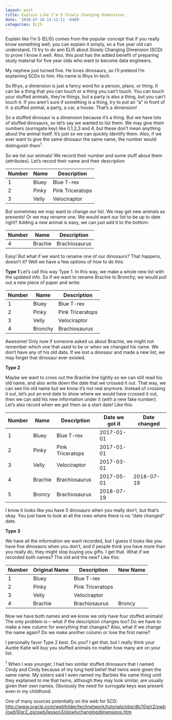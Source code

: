 ```yaml
---
layout: post
title: Explain Like I'm 5 Slowly Changing Dimensions
date: '2018-07-18 15:12:11 -0400'
categories: ELI5
---
```


Explain like I’m 5 (ELI5) comes from the popular concept that if you really know something well, you can explain it simply, so a five year old can understand. I’ll try to do ann ELI5 about Slowly Changing Dimension (SCD) to prove I know it well. Also, this post has the added benefit of preparing study material for five year olds who want to become data engineers. 

My nephew just turned five. He loves dinosaurs, so I’ll pretend I’m explaining SCDs to him. His name is Rhys In-tech.

So Rhys, a dimension is just a fancy word for a person, place, or thing. It can be a thing that you can touch or a thing you can’t touch. You can touch your stuffed animals, they’re things, but a party is also a thing, but you can’t touch it. If you aren’t sure if something is a thing, try to put an “a” in front of it: a stuffed animal, a party, a car, a house. That’s a dimension!

So a stuffed dinosaur is a dimension because it’s a thing. But we have lots of stuffed dinosaurs, so let’s say we wanted to list them. We may give them numbers (surrogate key) like 0,1,2,3 and 4, but these don’t mean anything about the animal itself. It’s just so we can quickly identify them. Also, if we ever want to give the same dinosaur the same name, the number would distinguish them<sup>1</sup>.

So we list our animals! We record their number and some stuff about them (attributes). Let’s record their name and their description

| Number | Name | Description          |
| ----------- | -------- | ---------------------- |
| 1            | Bluey  | Blue T-rex           |
| 2            | Pinky  | Pink Triceratops  |
| 3            | Velly   | Velociraptor         |

But sometimes we may want to change our list. We may get new animals as presents! Or we may rename one. We would want our list to be up to date right? 
Adding a new animal is easy, we can just add it to the bottom:


| Number | Name    | Description         |
| ----------- | --------    | ---------------------- |
| 4            | Brachie | Brachiosaurus      |

Easy! But what if we want to rename one of our dinosaurs? That happens, doesn’t it? Well we have a few options of how to do this:

**Type 1**
Let’s call this way Type 1. In this way, we make a whole new list with the updated info. So if we want to rename Brachie to Bronchy, we would pull out a new piece of paper and write:

| Number | Name | Description          |
| ----------- | -------- | ---------------------- |
| 1            | Bluey  | Blue T-rex           |
| 2            | Pinky  | Pink Triceratops  |
| 3            | Velly   | Velociraptor         |
| 4            | Bronchy | Brachiosaurus      |

Awesome! Only now if someone asked us about Brachie, we might not remember which one that used to be or when we changed his name. We don’t have any of his old data. If we lost a dinosaur and made a new list, we may forget that dinosaur ever existed.

**Type 2**

Maybe we want to cross out the Brachie line lightly so we can still read his old name, and also write down the date that we crossed it out. That way, we can see his old name but we know it’s not real anymore.
Instead of crossing it out, let’s put an end date to show where we would have crossed it out, then we can add his new information under it (with a new fake number). Let’s also record when we got them as a start date! 
Like this:

| Number | Name | Description          | Date we got it | Date changed
| ----------- | -------- | ---------------------- | ------------------- | ------------------
| 1            | Bluey  | Blue T-rex           | 2017-01-01     |
| 2            | Pinky  | Pink Triceratops  | 2017-01-01     |
| 3            | Velly   | Velociraptor         | 2017-03-01     |
| 4            | Brachie | Brachiosaurus   | 2017-05-01     | 2018-07-18
| 5            | Broncy |  Brachiosaurus    | 2018-07-19      |

I know it looks like you have 5 dinosaurs when you really don’t, but that’s okay. You just have to look at all the rows where there is no “date changed” date.

**Type 3**

We have all the information we want recorded, but I guess it looks like you have five dinosaurs when you don’t, and if people think you have more than you really do, they might stop buying you gifts. I get that. 
What if we recorded both names? The old and the new? Like this:


| Number | Original Name | Description   | New Name 
| ----------- | -------- | ---------------------- | ------------------- 
| 1            | Bluey  | Blue T-rex           | 
| 2            | Pinky  | Pink Triceratops  |     |
| 3            | Velly   | Velociraptor         |      |
| 4            | Brachie | Brachiosaurus   | Broncy    | 

Now we have both names and we know we only have four stuffed animals! The only problem is-- what if the description changes too? Do we have to make a new column for everything that changes? Also, what if we change the name again? Do we make another column or lose the first name?

I personally favor Type 2 best. Do you? I get that, but I really think your Auntie Katie will buy you stuffed animals no matter how many are on your list.


<sup>1</sup> When I was younger, I had two similar stuffed dinosaurs that I named Cindy and Cindy because of my long held belief that twins were given the same name. My sisters said I even named my Barbies the same thing until they explained to me that twins, although they may look similar, are usually given their own names. Obviously the need for surrogate keys was present even in my childhood.

One of many sources potentially on the web for SCD: http://www.oracle.com/webfolder/technetwork/tutorials/obe/db/10g/r2/owb/owb10gr2_gs/owb/lesson3/slowlychangingdimensions.htm
